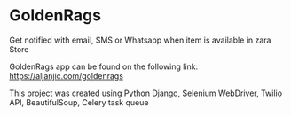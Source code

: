 # GoldenRags

Get notified with email, SMS or Whatsapp when item is available in zara Store 

GoldenRags app can be found on the following link: https://aljanjic.com/goldenrags

This project was created using Python Django, Selenium WebDriver, Twilio API, BeautifulSoup, Celery task queue
